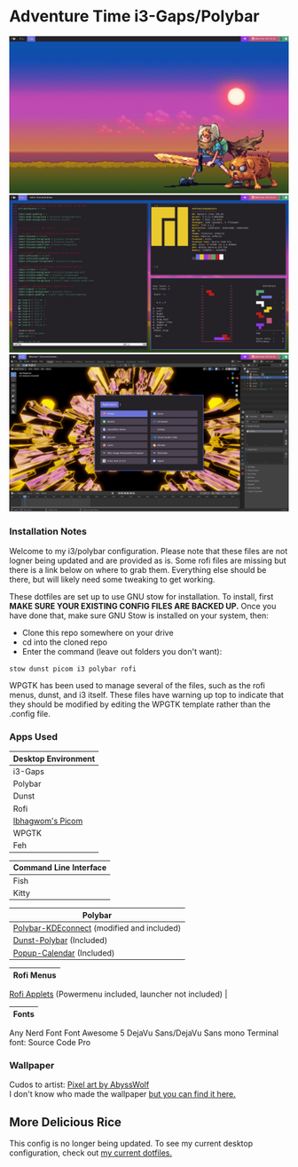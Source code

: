 # Adventure Time i3-Gaps/Polybar
![NimbleClint's i3 Desktop](screenshots/adventureTime_i3Polybar_desktop.png)
![NimbleClint's i3 Terminals](screenshots/adventureTime_i3Polybar_terminals.png)
![NimbleClint's i3 Menus](screenshots/adventureTime_i3Polybar_blender.png)


### Installation Notes
Welcome to my i3/polybar configuration. Please note that these files are not logner being updated and are provided as is. Some rofi files are missing but there is a link below on where to grab them. Everything else should be there, but will likely need some tweaking to get working.

These dotfiles are set up to use GNU stow for installation. To install, first **MAKE SURE YOUR EXISTING CONFIG FILES ARE BACKED UP.** Once you have done that, make sure GNU Stow is installed on your system, then:
- Clone this repo somewhere on your drive
- cd into the cloned repo
- Enter the command (leave out folders you don't want):

~~~~
stow dunst picom i3 polybar rofi
~~~~

WPGTK has been used to manage several of the files, such as the rofi menus, dunst, and i3 itself. These files have warning up top to indicate that they should be modified by editing the WPGTK template rather than the .config file.


### Apps Used
Desktop Environment |
---- |
i3-Gaps |
Polybar |
Dunst |
Rofi |
[Ibhagwom's Picom](https://github.com/ibhagwan/picom) |
WPGTK |
Feh |

Command Line Interface |
---- |
Fish |
Kitty |

Polybar |
---- |
[Polybar-KDEconnect](https://github.com/haideralipunjabi/polybar-kdeconnect) (modified and included) |
[Dunst-Polybar](https://github.com/JeanEdouardKevin/dunst-polybar) (Included) |
[Popup-Calendar](https://github.com/polybar/polybar-scripts/tree/master/polybar-scripts/popup-calendar) (Included) |

Rofi Menus |
---- |
[Rofi Applets](https://github.com/adi1090x/rofi)
(Powermenu included, launcher not included) |

Fonts |
---- |
Any Nerd Font
Font Awesome 5
DejaVu Sans/DejaVu Sans mono
Terminal font: Source Code Pro


### Wallpaper
Cudos to artist: [Pixel art by AbyssWolf](https://www.deviantart.com/abysswolf/art/Finn-and-Jake-382050723)  
I don't know who made the wallpaper [but you can find it here.](https://cdn.wallpapersafari.com/88/29/AJvlRT.jpg)

## More Delicious Rice
This config is no longer being updated. To see my current desktop configuration, check out [my current dotfiles.](https://github.com/NimbleClint/dotfiles)
